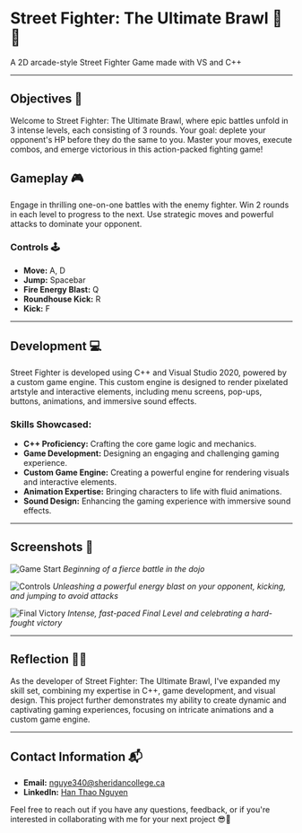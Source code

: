 # Street Fighter: The Ultimate Brawl 🥋💥
A 2D arcade-style Street Fighter Game made with VS and C++

---
## Objectives 🎯

Welcome to Street Fighter: The Ultimate Brawl, where epic battles unfold in 3 intense levels, each consisting of 3 rounds. Your goal: deplete your opponent's HP before they do the same to you. Master your moves, execute combos, and emerge victorious in this action-packed fighting game!

## Gameplay 🎮

Engage in thrilling one-on-one battles with the enemy fighter. Win 2 rounds in each level to progress to the next. Use strategic moves and powerful attacks to dominate your opponent.

### Controls 🕹️

- **Move:** A, D
- **Jump:** Spacebar
- **Fire Energy Blast:** Q
- **Roundhouse Kick:** R
- **Kick:** F

---

## Development 💻

Street Fighter is developed using C++ and Visual Studio 2020, powered by a custom game engine. This custom engine is designed to render pixelated artstyle and interactive elements, including menu screens, pop-ups, buttons, animations, and immersive sound effects.

### Skills Showcased:
- **C++ Proficiency:** Crafting the core game logic and mechanics.
- **Game Development:** Designing an engaging and challenging gaming experience.
- **Custom Game Engine:** Creating a powerful engine for rendering visuals and interactive elements.
- **Animation Expertise:** Bringing characters to life with fluid animations.
- **Sound Design:** Enhancing the gaming experience with immersive sound effects.

---

## Screenshots 📸

![Game Start](https://raw.githubusercontent.com/nguye340/Street-Fighter-Game/main/screenshots/starting_level.gif)
*Beginning of a fierce battle in the dojo*

![Controls](https://raw.githubusercontent.com/nguye340/Street-Fighter-Game/main/Screenshots/gameplay_demo.gif)
*Unleashing a powerful energy blast on your opponent, kicking, and jumping to avoid attacks*

![Final Victory](https://raw.githubusercontent.com/nguye340/Street-Fighter-Game/main/Screenshots/intense_final_level_win.gif)
*Intense, fast-paced Final Level and celebrating a hard-fought victory*

---

## Reflection 🥷🚀

As the developer of Street Fighter: The Ultimate Brawl, I've expanded my skill set, combining my expertise in C++, game development, and visual design. This project further demonstrates my ability to create dynamic and captivating gaming experiences, focusing on intricate animations and a custom game engine.

---

## Contact Information 📬

- **Email:** nguye340@sheridancollege.ca
- **LinkedIn:** [Han Thao Nguyen](https://www.linkedin.com/in/hanthaonguyen/)

Feel free to reach out if you have any questions, feedback, or if you're interested in collaborating with me for your next project 😎🌟
